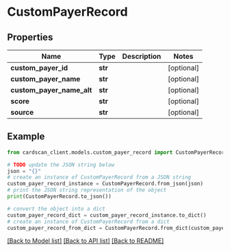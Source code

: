 # CustomPayerRecord


## Properties

Name | Type | Description | Notes
------------ | ------------- | ------------- | -------------
**custom_payer_id** | **str** |  | [optional] 
**custom_payer_name** | **str** |  | [optional] 
**custom_payer_name_alt** | **str** |  | [optional] 
**score** | **str** |  | [optional] 
**source** | **str** |  | [optional] 

## Example

```python
from cardscan_client.models.custom_payer_record import CustomPayerRecord

# TODO update the JSON string below
json = "{}"
# create an instance of CustomPayerRecord from a JSON string
custom_payer_record_instance = CustomPayerRecord.from_json(json)
# print the JSON string representation of the object
print(CustomPayerRecord.to_json())

# convert the object into a dict
custom_payer_record_dict = custom_payer_record_instance.to_dict()
# create an instance of CustomPayerRecord from a dict
custom_payer_record_from_dict = CustomPayerRecord.from_dict(custom_payer_record_dict)
```
[[Back to Model list]](../README.md#documentation-for-models) [[Back to API list]](../README.md#documentation-for-api-endpoints) [[Back to README]](../README.md)


